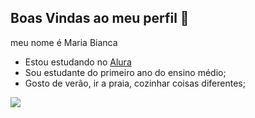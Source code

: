 ## Boas Vindas ao meu perfil 💙

meu nome é Maria Bianca

- Estou estudando no [Alura](https://www.alura.com.br)
- Sou estudante do primeiro ano do ensino médio;
- Gosto de verão, ir a praia, cozinhar coisas diferentes;


![](https://media1.tenor.com/m/hFMVpNNsIRYAAAAC/supernatural-spn.gif)
